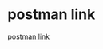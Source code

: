 # postman link

[postman link](https://documenter.getpostman.com/view/8508749/T1LJk8aU?version=latest)